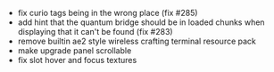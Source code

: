 - fix curio tags being in the wrong place (fix #285)
- add hint that the quantum bridge should be in loaded chunks when displaying that it can't be found (fix #283)
- remove builtin ae2 style wireless crafting terminal resource pack
- make upgrade panel scrollable
- fix slot hover and focus textures

